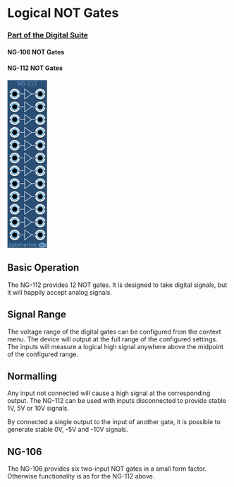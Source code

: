 # Logical NOT Gates
### [Part of the Digital Suite](DS.md)
#### NG-106 NOT Gates
#### NG-112 NOT Gates

![View of the NOT Gates](NG.png "NOT Gates")

## Basic Operation

The NG-112 provides 12 NOT gates. It is designed to take digital signals, but it will happily accept analog signals. 

## Signal Range

The voltage range of the digital gates can be configured from the context menu. The device will output at the full range of the configured settings. The inputs will measure a logical high signal anywhere above the midpoint of the configured range.

## Normalling

Any input not connected will cause a high signal at the corresponding output. The NG-112 can be used with inputs disconnected to provide stable 1V, 5V or 10V signals.

By connected a single output to the input of another gate, it is possible to generate stable 0V, -5V and -10V signals.

## NG-106

The NG-106 provides six two-input NOT gates in a small form factor. Otherwise functionality is as for the NG-112 above.

